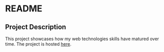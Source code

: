 # README

## Project Description

This project showcases how my web technologies skills have matured over time. The project is hosted [here](https://dsnair.github.io/resume/).
